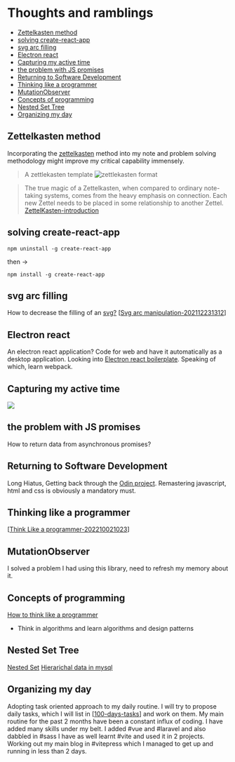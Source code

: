 # Thoughts and ramblings <!-- omit in toc -->

- [Zettelkasten method](#zettelkasten-method)
- [solving create-react-app](#solving-create-react-app)
- [svg arc filling](#svg-arc-filling)
- [Electron react](#electron-react)
- [Capturing my active time](#capturing-my-active-time)
- [the problem with JS promises](#the-problem-with-js-promises)
- [Returning to Software Development](#returning-to-software-development)
- [Thinking like a programmer](#thinking-like-a-programmer)
- [MutationObserver](#mutationobserver)
- [Concepts of programming](#concepts-of-programming)
- [Nested Set Tree](#nested-set-tree)
- [Organizing my day](#organizing-my-day)

## Zettelkasten method

Incorporating the [zettelkasten](https://zettelkasten.de/introduction/) method into my note and problem solving methodology might improve my critical capability immensely.

> A zettlekasten template
![zettlekasten format](../attachments/2021-12-13-21-16-23.png)

>The true magic of a Zettelkasten, when compared to ordinary note-taking systems, comes from the heavy emphasis on connection. Each new Zettel needs to be placed in some relationship to another Zettel. [ZettelKasten-introduction][1]

## solving create-react-app

`npm uninstall -g create-react-app`

then ->

`npm install -g create-react-app`

## svg arc filling
How to decrease the filling of an [svg?][2]
[[Svg arc manipulation-202112231312]]



## Electron react
An electron react application? Code for web and have it automatically as a desktop application.
Looking into [Electron react boilerplate](https://electron-react-boilerplate.js.org/).
Speaking of which, learn webpack.

## Capturing my active time
![](../attachments/2021-12-22-10-46-38.png)

## the problem with JS promises
How to return data from asynchronous promises?

## Returning to Software Development
Long Hiatus, Getting back through the [Odin project](https://www.theodinproject.com/).
Remastering javascript, html and css is obviously a mandatory must.

## Thinking like a programmer
[[Think Like a programmer-202210021023]]

## MutationObserver
I solved a problem I had using this library, need to refresh my memory about it.

## Concepts of programming

[How to think like a programmer](https://www.youtube.com/watch?v=azcrPFhaY9k)
- Think in algorithms and learn algorithms and design patterns

## Nested Set Tree
[Nested Set](https://en.wikipedia.org/wiki/Nested_set_model)
[Hierarichal data in mysql](https://mikehillyer.com/articles/managing-hierarchical-data-in-mysql/)

## Organizing my day
Adopting task oriented approach to my daily routine.
I will try to propose daily tasks, which I will list in [[100-days-tasks]] and work on them.
My main routine for the past 2 months have been a constant influx of coding. I have added many skills under my belt. I added #vue and #laravel and also dabbled in #sass
I have as well learnt #vite and used it in 2 projects. Working out my main blog in #vitepress which I managed to get up and running in less than 2 days.



[1]: <https://zettelkasten.de/introduction/#putting-the-pieces-together>
[2]: <https://css-tricks.com/how-to-create-an-animated-countdown-timer-with-html-css-and-javascript/>


[//begin]: # "Autogenerated link references for markdown compatibility"
[Svg arc manipulation-202112231312]: <javascript/Svg arc manipulation-202112231312> "Svg arc manipulation"
[Think Like a programmer-202210021023]: <reference/Think Like a programmer-202210021023> "Think Like a programmer"
[100-days-tasks]: 100-days-tasks "100 days of code Tasks"
[//end]: # "Autogenerated link references"